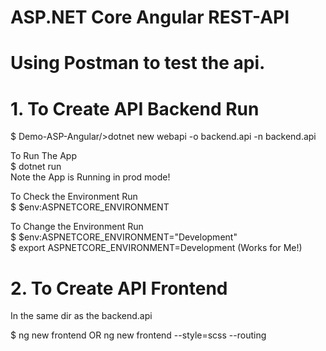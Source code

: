 # ASP.NET Core Angular REST-API
# Using Postman to test the api.

# 1. To Create API Backend Run<br>
$ Demo-ASP-Angular/>dotnet new webapi -o backend.api -n backend.api

To Run The App<br>
$ dotnet run<br>
Note the App is Running in prod mode!

To Check the Environment Run<br>
$ $env:ASPNETCORE_ENVIRONMENT

To Change the Environment Run<br>
$ $env:ASPNETCORE_ENVIRONMENT="Development"<br>
$ export ASPNETCORE_ENVIRONMENT=Development (Works for Me!)

# 2. To Create API Frontend<br>
In the same dir as the backend.api

$ ng new frontend OR ng new frontend --style=scss --routing
